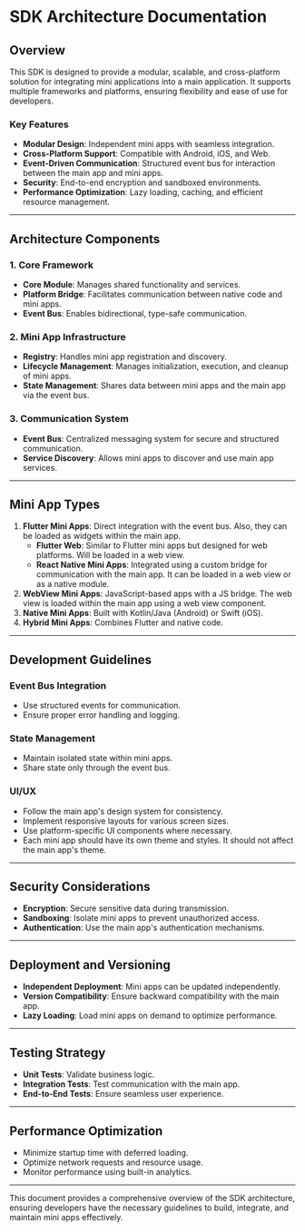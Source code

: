 # SDK Architecture Documentation

## Overview

This SDK is designed to provide a modular, scalable, and cross-platform solution for integrating mini applications into a main application. It supports multiple frameworks and platforms, ensuring flexibility and ease of use for developers.

### Key Features
- **Modular Design**: Independent mini apps with seamless integration.
- **Cross-Platform Support**: Compatible with Android, iOS, and Web.
- **Event-Driven Communication**: Structured event bus for interaction between the main app and mini apps.
- **Security**: End-to-end encryption and sandboxed environments.
- **Performance Optimization**: Lazy loading, caching, and efficient resource management.

---

## Architecture Components

### 1. Core Framework
- **Core Module**: Manages shared functionality and services.
- **Platform Bridge**: Facilitates communication between native code and mini apps.
- **Event Bus**: Enables bidirectional, type-safe communication.

### 2. Mini App Infrastructure
- **Registry**: Handles mini app registration and discovery. 
- **Lifecycle Management**: Manages initialization, execution, and cleanup of mini apps. 
- **State Management**: Shares data between mini apps and the main app via the event bus.

### 3. Communication System
- **Event Bus**: Centralized messaging system for secure and structured communication.
- **Service Discovery**: Allows mini apps to discover and use main app services.

---

## Mini App Types

1. **Flutter Mini Apps**: Direct integration with the event bus. Also, they can be loaded as widgets within the main app.
   - **Flutter Web**: Similar to Flutter mini apps but designed for web platforms. Will be loaded in a web view.
   - **React Native Mini Apps**: Integrated using a custom bridge for communication with the main app. It can be loaded in a web view or as a native module.
2. **WebView Mini Apps**: JavaScript-based apps with a JS bridge. The web view is loaded within the main app using a web view component.
3. **Native Mini Apps**: Built with Kotlin/Java (Android) or Swift (iOS).
4. **Hybrid Mini Apps**: Combines Flutter and native code.

---

## Development Guidelines

### Event Bus Integration
- Use structured events for communication.
- Ensure proper error handling and logging.

### State Management
- Maintain isolated state within mini apps.
- Share state only through the event bus.

### UI/UX
- Follow the main app's design system for consistency.
- Implement responsive layouts for various screen sizes.
- Use platform-specific UI components where necessary.
- Each mini app should have its own theme and styles. It should not affect the main app's theme.

---

## Security Considerations
- **Encryption**: Secure sensitive data during transmission.
- **Sandboxing**: Isolate mini apps to prevent unauthorized access.
- **Authentication**: Use the main app's authentication mechanisms.

---

## Deployment and Versioning
- **Independent Deployment**: Mini apps can be updated independently.
- **Version Compatibility**: Ensure backward compatibility with the main app.
- **Lazy Loading**: Load mini apps on demand to optimize performance.

---

## Testing Strategy
- **Unit Tests**: Validate business logic.
- **Integration Tests**: Test communication with the main app.
- **End-to-End Tests**: Ensure seamless user experience.

---

## Performance Optimization
- Minimize startup time with deferred loading.
- Optimize network requests and resource usage.
- Monitor performance using built-in analytics.

---

This document provides a comprehensive overview of the SDK architecture, ensuring developers have the necessary guidelines to build, integrate, and maintain mini apps effectively.